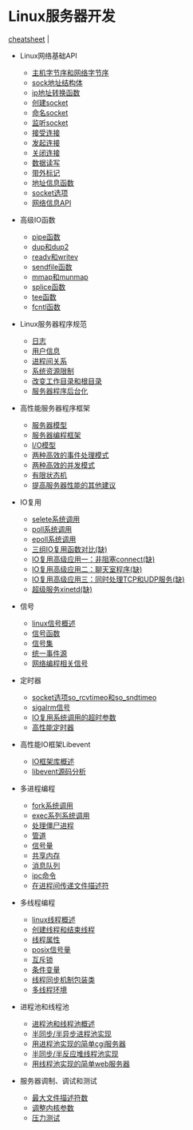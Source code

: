 # Linux服务器开发

[cheatsheet](cheatsheet) | 

- Linux网络基础API

  - [主机字节序和网络字节序](content/big_endian_and_little_endian.md)
  - [sock地址结构体](content/sockaddr.md)
  - [ip地址转换函数](content/inet_addr.md)
  - [创建socket](content/socket.md)
  - [命名socket](content/bind.md)
  - [监听socket](content/listen.md)
  - [接受连接](content/accept.md)
  - [发起连接](content/connect.md)
  - [关闭连接](content/close.md)
  - [数据读写](content/recv_send.md)
  - [带外标记](content/msg_oob.md)
  - [地址信息函数](content/getsockname_getpeername.md)
  - [socket选项](content/getsockopt_setsockopt.md)
  - [网络信息API](content/netinfo_api.md)

- 高级IO函数

  - [pipe函数](content/pipe.md)
  - [dup和dup2](content/dup_dup2.md)
  - [readv和writev](content/readv_writev.md)
  - [sendfile函数](content/sendfile.md)
  - [mmap和munmap](content/mmap.md)
  - [splice函数](content/splice.md)
  - [tee函数](content/tee.md)
  - [fcntl函数](content/fcntl.md)

- Linux服务器程序规范

  - [日志](content/syslog.md)
  - [用户信息](content/uid_gid.md)
  - [进程间关系](content/pgid_sid_ps.md)
  - [系统资源限制](content/rlimit.md)
  - [改变工作目录和根目录](content/cwd_root.md)
  - [服务器程序后台化](content/daemon.md)

- 高性能服务器程序框架

  - [服务器模型](content/cs_p2p.md)
  - [服务器编程框架](content/server_dev_frame.md)
  - [I/O模型](content/io.md)
  - [两种高效的事件处理模式](content/reactor_proactor.md)
  - [两种高效的并发模式](content/halfsync_halfasync_leader_follower.md)
  - [有限状态机](content/finite_state_machine.md)
  - [提高服务器性能的其他建议](content/pool_datacp_content_switch.md)

- IO复用

  - [selete系统调用](content/select.md)
  - [poll系统调用](content/poll.md)
  - [epoll系统调用](content/epoll.md)
  - [三组IO复用函数对比(缺)](content/select_poll_epoll.md)
  - [IO复用高级应用一：非阻塞connect(缺)](content/nonblock_connect.md)
  - [IO复用高级应用二：聊天室程序(缺)](content/chatting_room.md)
  - [IO复用高级应用三：同时处理TCP和UDP服务(缺)](content/handle_tcp_and_udp.md)
  - [超级服务xinetd(缺)](content/xinetd.md)

- 信号

  - [linux信号概述](content/signal_base.md)
  - [信号函数](content/signal_functions.md)
  - [信号集](content/sigset.md)
  - [统一事件源](content/one_event.md)
  - [网络编程相关信号](content/signal_server_dev.md)

- 定时器

  - [socket选项so_rcvtimeo和so_sndtimeo](content/so_rcvtimeo_so_sndtimeo.md)
  - [sigalrm信号](content/sigalrm.md)
  - [IO复用系统调用的超时参数](content/timeout_arg.md)
  - [高性能定时器](content/timer.md)

- 高性能IO框架Libevent

  - [IO框架库概述]()
  - [libevent源码分析]()

- 多进程编程

  - [fork系统调用](content/fork.md)
  - [exec系列系统调用](content/exec.md)
  - [处理僵尸进程](content/zombie_process.md)
  - [管道](content/more_process_pipe.md)
  - [信号量](content/sem.md)
  - [共享内存](content/shm.md)
  - [消息队列](content/msg.md)
  - [ipc命令](content/ipc_command.md)
  - [在进程间传递文件描述符](content/send_fd.md)

- 多线程编程

  - [linux线程概述](content/linux_thread.md)
  - [创建线程和结束线程](content/pthread_op.md)
  - [线程属性](content/pthread_attr.md)
  - [posix信号量](content/pthread_posix_sem.md)
  - [互斥锁](content/pthread_mutex.md)
  - [条件变量](content/pthread_cond.md) 
  - [线程同步机制包装类](content/locker.md)
  - [多线程环境](content/linux_thread_env.md)

- 进程池和线程池

  - [进程池和线程池概述](content/process_pool_thread_pool.md)
  - [半同步/半异步进程池实现](content/implement_process_pool.md)
  - [用进程池实现的简单cgi服务器](content/cgi_server_use_process_pool.md)
  - [半同步/半反应堆线程池实现](content/implement_thread_pool.md)
  - [用线程池实现的简单web服务器](content/web_server_use_thread_pool.md)

- 服务器调制、调试和测试

  - [最大文件描述符数](content/max_file_number.md)
  - [调整内核参数](content/adjust_kernel_arg.md)
  - [压力测试](content/pressure_test.md)
